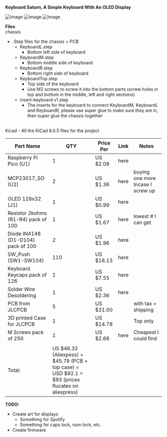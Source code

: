 **Keyboard Saturn, A Simple Keyboard With An OLED Display**

![image](https://github.com/user-attachments/assets/6df31256-2c50-42c2-93f2-c2fba238719a)
![image](https://github.com/user-attachments/assets/40f2bb41-a31f-4db6-9303-55106f4096e9)
![image](https://github.com/user-attachments/assets/f23ca1d3-1136-4d6a-9a44-25fd33c32397)

**Files**
<br>
chassis
- .Step files for the chassis + PCB
  - KeyboardL.step
      - Bottom left side of keyboard
  - KeyboardM.step
      - Bottom middle side of keyboard
  - KeyboardR.step
      - Bottom right side of keyboard
  - KeyboardTop.step
      - Top side of the keyboard
      - Use M2 screws to screw it into the bottom parts (screw holes in top and bottom in the middle, left and right sections) 
  - insert-keyboard v1.step
      - The inserts for the keyboard to connect KeyboardM, KeyboardL and KeyboardR, please use super glue to make sure they are in, then super glue the chassis together
<br>
Kicad
- All the KiCad 8.0.5 files for the project 

|Part Name                          |QTY                                                                                               |Price Per|Link|Notes                            |
|-----------------------------------|--------------------------------------------------------------------------------------------------|---------|----|---------------------------------|
|Raspberry Pi Pico (U1)             |1                                                                                                 |US $2.08 |here|                                 |
|MCP23017_SO (U2)                   |2                                                                                                 |US $1.36 |here|buying one more Incase I screw up|
|OLED 128x32 (J1)                   |1                                                                                                 |US $0.99 |here|                                 |
|Resistor 2kohms (R1-R4) pack of 100|1                                                                                                 |US $1.67 |here|lowest # I can get               |
|Diode IN4148 (D1-D104)  pack of 100|2                                                                                                 |US $1.96 |here|                                 |
|SW_Push (SW1-SW104)                |110                                                                                               |US $18.13|here|                                 |
|Keyboard Keycaps pack of 126       |1                                                                                                 |US $7.55 |here|                                 |
|Solder Wire Desoldering            |1                                                                                                 |US $2.36 |here|                                 |
|PCB from JLCPCB                    |5                                                                                                 |US $31.00|    |with tax + shipping              |
|3D printed Case for JLCPCB         |1                                                                                                 |US $14.78|    |Top only                         |
|M Screws pack of 250               |1                                                                                                 |US $2.66 |here|Cheapest I could find            |
|                                   |                                                                                                  |         |    |                                 |
|Total:                             |US $46.32 (Aliexpess) + $45.78 (PCB + top case) = USD $92.1 = $93 (prices flucates on aliexpress) |         |    |                                 |

**TODO:**
- Create art for displays
  - Something for Spotify
  - Something for caps lock, num lock, etc.
 - Create firmware
